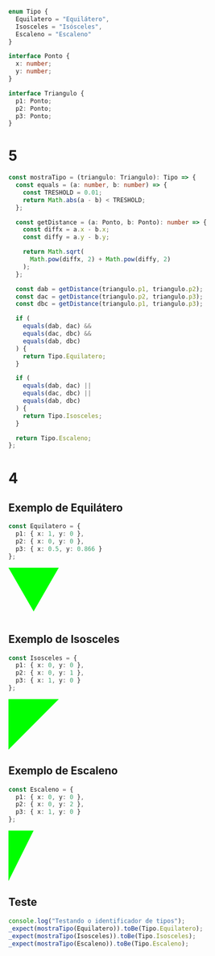 ```typescript
enum Tipo {
  Equilatero = "Equilátero",
  Isosceles = "Isósceles",
  Escaleno = "Escaleno"
}

interface Ponto {
  x: number;
  y: number;
}

interface Triangulo {
  p1: Ponto;
  p2: Ponto;
  p3: Ponto;
}
```

# 5

```typescript
const mostraTipo = (triangulo: Triangulo): Tipo => {
  const equals = (a: number, b: number) => {
    const TRESHOLD = 0.01;
    return Math.abs(a - b) < TRESHOLD;
  };

  const getDistance = (a: Ponto, b: Ponto): number => {
    const diffx = a.x - b.x;
    const diffy = a.y - b.y;

    return Math.sqrt(
      Math.pow(diffx, 2) + Math.pow(diffy, 2)
    );
  };

  const dab = getDistance(triangulo.p1, triangulo.p2);
  const dac = getDistance(triangulo.p2, triangulo.p3);
  const dbc = getDistance(triangulo.p1, triangulo.p3);

  if (
    equals(dab, dac) &&
    equals(dac, dbc) &&
    equals(dab, dbc)
  ) {
    return Tipo.Equilatero;
  }

  if (
    equals(dab, dac) ||
    equals(dac, dbc) ||
    equals(dab, dbc)
  ) {
    return Tipo.Isosceles;
  }

  return Tipo.Escaleno;
};
```

# 4

## Exemplo de Equilátero

```typescript
const Equilatero = {
  p1: { x: 1, y: 0 },
  p2: { x: 0, y: 0 },
  p3: { x: 0.5, y: 0.866 }
};
```

<svg height="100" width="100" viewbox="0 0 1 1">
  <polygon points="1,0 0,0 0.5,0.866" style="fill:lime" />
</svg>

## Exemplo de Isosceles

```typescript
const Isosceles = {
  p1: { x: 0, y: 0 },
  p2: { x: 0, y: 1 },
  p3: { x: 1, y: 0 }
};
```

<svg height="100" width="100">
  <polygon points="0,0 0,100 100, 0" style="fill:lime" />
</svg>

## Exemplo de Escaleno

```typescript
const Escaleno = {
  p1: { x: 0, y: 0 },
  p2: { x: 0, y: 2 },
  p3: { x: 1, y: 0 }
};
```

<svg height="100" width="100">
  <polygon points="0,0 0,100 50, 0" style="fill:lime" />
</svg>

## Teste

```typescript
console.log("Testando o identificador de tipos");
_expect(mostraTipo(Equilatero)).toBe(Tipo.Equilatero);
_expect(mostraTipo(Isosceles)).toBe(Tipo.Isosceles);
_expect(mostraTipo(Escaleno)).toBe(Tipo.Escaleno);
```
